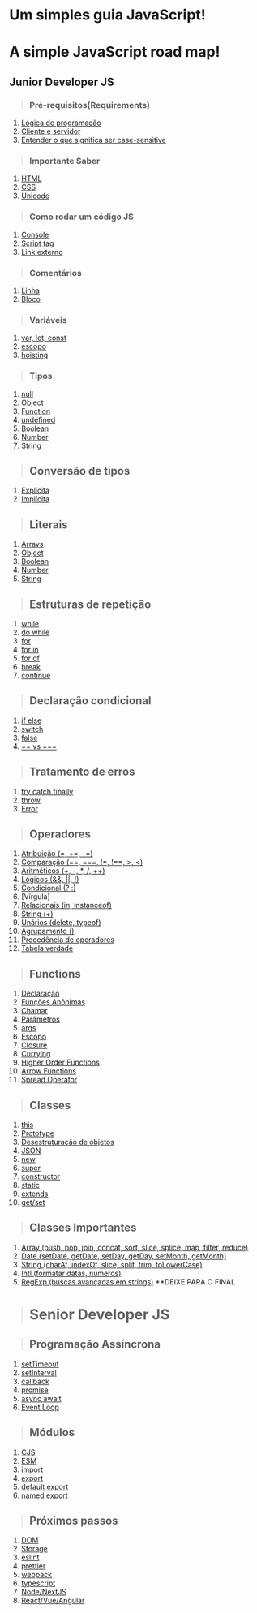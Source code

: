 # Um simples guia JavaScript!
# A simple JavaScript road map!

## Junior Developer JS

> ### Pré-requisitos(Requirements)
1. [Lógica de programação](./01-requirements/logica-de-programa%C3%A7%C3%A3o.md)
2. [Cliente e servidor](./01-requirements/cliente-servidor.md)
3. [Entender o que significa ser case-sensitive](./01-requirements/case-sensitive.md)

> ### Importante Saber
1. [HTML](./02-essential/html.md)
2. [CSS](./02-essential/css.md)
3. [Unicode](./02-essential/unicode.md)

> ### Como rodar um código JS
1. [Console]()
2. [Script tag]()
3. [Link externo]()

> ### Comentários
1. [Linha]()
2. [Bloco]()

> ### Variáveis
1. [var, let, const]()
2. [escopo]()
3. [hoisting]()

> ### Tipos
1. [null]()
2. [Object]()
3. [Function]()
4. [undefined]()
5. [Boolean]()
6. [Number]()
7. [String]()

> ## Conversão de tipos
1. [Explícita]()
2. [Implícita]()

> ## Literais
1. [Arrays]()
2. [Object]()
3. [Boolean]()
4. [Number]()
5. [String]()

> ## Estruturas de repetição
1. [while]()
2. [do while]()
3. [for]()
4. [for in]()
5. [for of]()
6. [break]()
7. [continue]()

> ## Declaração condicional
1. [if else]()
2. [switch]()
3. [false]()
4. [ == vs === ]()

> ## Tratamento de erros
1. [try catch finally]()
2. [throw]()
3. [Error]()

> ## Operadores
1. [Atribuição (=, +=, -=)]()
2. [Comparação (==, ===, !=, !==, >, <)]()
3. [Aritméticos (+, -, *, /, ++)]()
4. [Lógicos (&&, ||, !)]()
5. [Condicional (? :)]()
6. [Vírgula]
7. [Relacionais (in, instanceof)]()
8. [String (+)]()
9. [Unários (delete, typeof)]()
10. [Agrupamento ()]()
11. [Procedência de operadores]()
12. [Tabela verdade]()

> ## Functions
1. [Declaração]()
2. [Funções Anônimas]()
3. [Chamar]()
4. [Parâmetros]()
5. [args]()
6. [Escopo]()
7. [Closure]()
8. [Currying]()
9. [Higher Order Functions]()
10. [Arrow Functions]()
11. [Spread Operator]()

> ## Classes
1. [this]()
2. [Prototype]()
3. [Desestruturação de objetos]()
4. [JSON]()
5. [new]()
6. [super]()
7. [constructor]()
8. [static]()
9. [extends]()
10. [get/set]()

> ## Classes Importantes
1. [Array (push, pop, join, concat, sort, slice, splice, map, filter, reduce)]()
2. [Date (setDate, getDate, setDay, getDay, setMonth, getMonth)]()
3. [String (charAt, indexOf, slice, split, trim, toLowerCase)]()
5. [Intl (formatar datas, números)]()
6. [RegExp (buscas avançadas em strings)]() **DEIXE PARA O FINAL

> # Senior Developer JS

> ## Programação Assíncrona
1. [setTimeout]()
2. [setInterval]()
3. [callback]()
4. [promise]()
5. [async await]()
6. [Event Loop]()

> ## Módulos
1. [CJS]()
2. [ESM]()
3. [import]()
4. [export]()
5. [default export]()
6. [named export]()

> ## Próximos passos
1. [DOM]()
2. [Storage]()
3. [eslint]()
4. [prettier]()
5. [webpack]()
6. [typescript]()
7. [Node/NextJS]()
8. [React/Vue/Angular]()